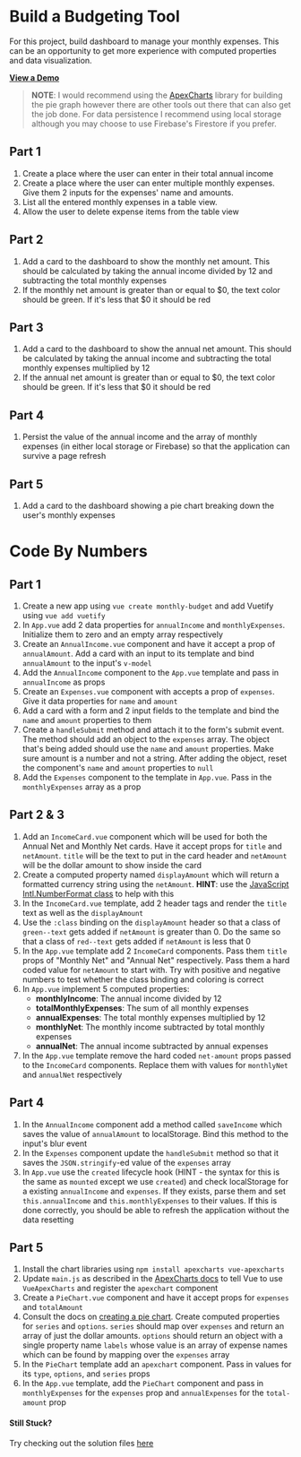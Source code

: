 # Build a Budgeting Tool

For this project, build dashboard to manage your monthly expenses. This can be an opportunity to get more experience with computed properties and data visualization.

[**View a Demo**](https://nss-vue-budget.web.app/)

> **NOTE**: I would recommend using the [ApexCharts](https://apexcharts.com/docs/vue-charts/) library for building the pie graph however there are other tools out there that can also get the job done. For data persistence I recommend using local storage although you may choose to use Firebase's Firestore if you prefer.

## Part 1

1. Create a place where the user can enter in their total annual income
1. Create a place where the user can enter multiple monthly expenses. Give them 2 inputs for the expenses' name and amounts.
1. List all the entered monthly expenses in a table view.
1. Allow the user to delete expense items from the table view

## Part 2

1. Add a card to the dashboard to show the monthly net amount. This should be calculated by taking the annual income divided by 12 and subtracting the total monthly expenses
1. If the monthly net amount is greater than or equal to $0, the text color should be green. If it's less that $0 it should be red

## Part 3

1. Add a card to the dashboard to show the annual net amount. This should be calculated by taking the annual income and subtracting the total monthly expenses multiplied by 12
1. If the annual net amount is greater than or equal to $0, the text color should be green. If it's less that $0 it should be red

## Part 4

1. Persist the value of the annual income and the array of monthly expenses (in either local storage or Firebase) so that the application can survive a page refresh

## Part 5

1. Add a card to the dashboard showing a pie chart breaking down the user's monthly expenses

# Code By Numbers

## Part 1

1. Create a new app using `vue create monthly-budget` and add Vuetify using `vue add vuetify`
1. In `App.vue` add 2 data properties for `annualIncome` and `monthlyExpenses`. Initialize them to zero and an empty array respectively
1. Create an `AnnualIncome.vue` component and have it accept a prop of `annualAmount`. Add a card with an input to its template and bind `annualAmount` to the input's `v-model`
1. Add the `AnnualIncome` component to the `App.vue` template and pass in `annualIncome` as props
1. Create an `Expenses.vue` component with accepts a prop of `expenses`. Give it data properties for `name` and `amount`
1. Add a card with a form and 2 input fields to the template and bind the `name` and `amount` properties to them
1. Create a `handleSubmit` method and attach it to the form's submit event. The method should add an object to the `expenses` array. The object that's being added should use the `name` and `amount` properties. Make sure amount is a number and not a string. After adding the object, reset the component's `name` and `amount` properties to `null`
1. Add the `Expenses` component to the template in `App.vue`. Pass in the `monthlyExpenses` array as a prop

## Part 2 & 3

1. Add an `IncomeCard.vue` component which will be used for both the Annual Net and Monthly Net cards. Have it accept props for `title` and `netAmount`. `title` will be the text to put in the card header and `netAmount` will be the dollar amount to show inside the card
1. Create a computed property named `displayAmount` which will return a formatted currency string using the `netAmount`. **HINT**: use the [JavaScript Intl.NumberFormat class](https://developer.mozilla.org/en-US/docs/Web/JavaScript/Reference/Global_Objects/Intl/NumberFormat) to help with this
1. In the `IncomeCard.vue` template, add 2 header tags and render the `title` text as well as the `displayAmount`
1. Use the `:class` binding on the `displayAmount` header so that a class of `green--text` gets added if `netAmount` is greater than 0. Do the same so that a class of `red--text` gets added if `netAmount` is less that 0
1. In the `App.vue` template add 2 `IncomeCard` components. Pass them `title` props of "Monthly Net" and "Annual Net" respectively. Pass them a hard coded value for `netAmount` to start with. Try with positive and negative numbers to test whether the class binding and coloring is correct
1. In `App.vue` implement 5 computed properties:
   - **monthlyIncome**: The annual income divided by 12
   - **totalMonthlyExpenses**: The sum of all monthly expenses
   - **annualExpenses**: The total monthly expenses multiplied by 12
   - **monthlyNet**: The monthly income subtracted by total monthly expenses
   - **annualNet**: The annual income subtracted by annual expenses
1. In the `App.vue` template remove the hard coded `net-amount` props passed to the `IncomeCard` components. Replace them with values for `monthlyNet` and `annualNet` respectively

## Part 4

1. In the `AnnualIncome` component add a method called `saveIncome` which saves the value of `annualAmount` to localStorage. Bind this method to the input's blur event
1. In the `Expenses` component update the `handleSubmit` method so that it saves the `JSON.stringify`-ed value of the `expenses` array
1. In `App.vue` use the `created` lifecycle hook (HINT - the syntax for this is the same as `mounted` except we use `created`) and check localStorage for a existing `annualIncome` and `expenses`. If they exists, parse them and set `this.annualIncome` and `this.monthlyExpenses` to their values. If this is done correctly, you should be able to refresh the application without the data resetting

## Part 5

1. Install the chart libraries using `npm install apexcharts vue-apexcharts`
1. Update `main.js` as described in the [ApexCharts docs](https://apexcharts.com/docs/vue-charts/) to tell Vue to use `VueApexCharts` and register the `apexchart` component
1. Create a `PieChart.vue` component and have it accept props for `expenses` and `totalAmount`
1. Consult the docs on [creating a pie chart](https://apexcharts.com/docs/chart-types/pie-donut/). Create computed properties for `series` and `options`. `series` should map over `expenses` and return an array of just the dollar amounts. `options` should return an object with a single property name `labels` whose value is an array of expense names which can be found by mapping over the `expenses` array
1. In the `PieChart` template add an `apexchart` component. Pass in values for its `type`, `options`, and `series` props
1. In the `App.vue` template, add the `PieChart` component and pass in `monthlyExpenses` for the `expenses` prop and `annualExpenses` for the `total-amount` prop

#### Still Stuck?

Try checking out the solution files [here](https://github.com/NSS-Vue-Workshop/Monthly-Budget)
